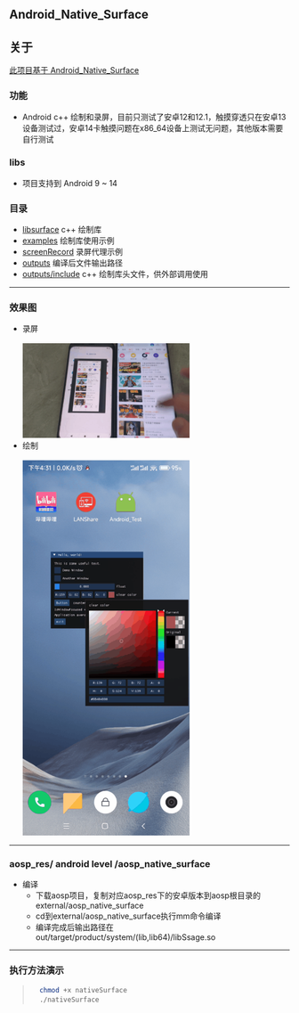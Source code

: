 ## Android_Native_Surface

## 关于

[此项目基于 Android_Native_Surface](https://github.com/SsageParuders/Android_Native_Surface)

### 功能

- Android c++ 绘制和录屏，目前只测试了安卓12和12.1，触摸穿透只在安卓13设备测试过，安卓14卡触摸问题在x86_64设备上测试无问题，其他版本需要自行测试

### libs

- 项目支持到 Android 9 ~ 14
### 目录
- [libsurface](libsurface) c++ 绘制库
- [examples](examples) 绘制库使用示例
- [screenRecord](screenRecord) 录屏代理示例
- [outputs](outputs) 编译后文件输出路径
- [outputs/include](outputs/include)  c++ 绘制库头文件，供外部调用使用

---

### 效果图

- 录屏
  <br> <br>
  <img width="300" alt="image" src="gif/record.png">
- 绘制
  <br> <br>
  <img width="300" alt="image" src="gif/imgui.png">

---

### aosp_res/ android level /aosp_native_surface

- 编译
    - 下载aosp项目，复制对应aosp_res下的安卓版本到aosp根目录的 external/aosp_native_surface
    - cd到external/aosp_native_surface执行mm命令编译
    - 编译完成后输出路径在out/target/product/system/(lib,lib64)/libSsage.so

---

### 执行方法演示

>   ```bash
>     chmod +x nativeSurface
>     ./nativeSurface
>   ```

